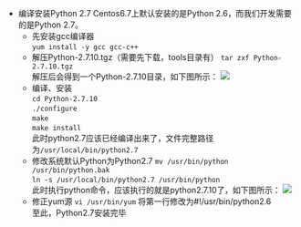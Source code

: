 * 编译安装Python 2.7
Centos6.7上默认安装的是Python 2.6，而我们开发需要的是Python 2.7。  
	* 先安装gcc编译器  
`yum install -y gcc gcc-c++`
	* 解压Python-2.7.10.tgz（需要先下载，tools目录有）
`tar zxf Python-2.7.10.tgz`  
解压后会得到一个Python-2.7.10目录，如下图所示：
![](http://ohm24hviv.bkt.clouddn.com/Python-2.7.10-uncompress.png)  
	* 编译、安装  
`cd Python-2.7.10`  
`./configure`  
`make`  
`make install`  
此时python2.7应该已经编译出来了，文件完整路径为`/usr/local/bin/python2.7`
	* 修改系统默认Python为Python2.7
`mv /usr/bin/python  /usr/bin/python.bak`  
`ln -s /usr/local/bin/python2.7 /usr/bin/python`  
此时执行python命令，应该执行的就是python2.7.10了，如下图所示：
![](http://ohm24hviv.bkt.clouddn.com/Python2.7.10.png)  
	* 修正yum源
`vi /usr/bin/yum`
将第一行修改为#!/usr/bin/python2.6  
至此，Python2.7安装完毕

